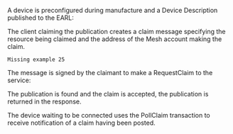 
A device is preconfigured during manufacture and a Device Description published to the
EARL:



The client claiming the publication creates a claim message specifying the 
resource being claimed and the address of the Mesh account making the claim.


~~~~
Missing example 25
~~~~

The message is signed by the claimant to make a RequestClaim to the service:


The publication is found and the claim is accepted, the publication  is returned
in the response.


The device waiting to be connected uses the PollClaim transaction to receive notification
of a claim having been posted.


